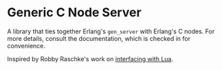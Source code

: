 # Generic C Node Server

A library that ties together Erlang's `gen_server` with Erlang's C nodes.
For more details, consult the documentation, which is checked in for
convenience.

Inspired by Robby Raschke's work on
[interfacing with Lua](https://github.com/rtraschke/erlang-lua).

